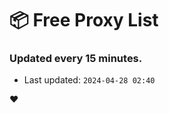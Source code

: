 # :package: Free Proxy List
### Updated every 15 minutes.

- Last updated: `2024-04-28 02:40`

:heart:
